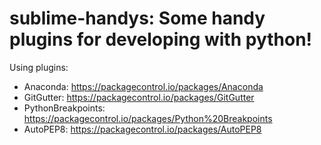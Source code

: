 # sublime-handys: Some handy plugins for developing with python!

Using plugins: 
* Anaconda: https://packagecontrol.io/packages/Anaconda
* GitGutter: https://packagecontrol.io/packages/GitGutter
* PythonBreakpoints: https://packagecontrol.io/packages/Python%20Breakpoints
* AutoPEP8: https://packagecontrol.io/packages/AutoPEP8